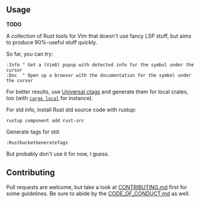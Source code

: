 ## Usage

**TODO**

A collection of Rust tools for Vim that doesn't use fancy LSP stuff, but aims to produce 90%-useful stuff quickly.

So far, you can try:

``` vim
:Info " Get a (Vim8) popup with detected info for the symbol under the cursor
:Doc  " Open up a browser with the documentation for the symbol under the cursor
```

For better results, use [Universal ctags](https://ctags.io/) and generate them for local crates, too (with [`cargo local`](https://github.com/AndrewRadev/cargo-local#cargo-tags) for instance).

For std info, install Rust std source code with rustup:

```
rustup component add rust-src
```

Generate tags for std:

``` vim
:RustbucketGenerateTags
```

But probably don't use it for now, I guess.

## Contributing

Pull requests are welcome, but take a look at [CONTRIBUTING.md](https://github.com/AndrewRadev/rustbucket.vim/blob/master/CONTRIBUTING.md) first for some guidelines. Be sure to abide by the [CODE_OF_CONDUCT.md](https://github.com/AndrewRadev/rustbucket.vim/blob/master/CODE_OF_CONDUCT.md) as well.
